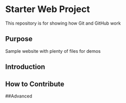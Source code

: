 # Starter Web Project

This repository is for showing how Git and GitHub work

## Purpose

Sample website with plenty of files for demos

## Introduction

## How to Contribute

##Advanced